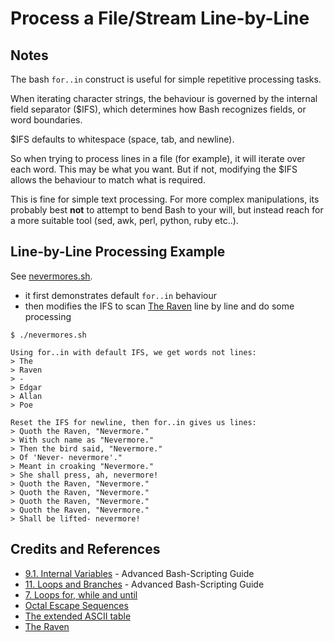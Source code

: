 # Process a File/Stream Line-by-Line

## Notes

The bash `for..in` construct is useful for simple repetitive processing tasks.

When iterating character strings, the behaviour is governed by the internal field separator ($IFS),
which determines how Bash recognizes fields, or word boundaries.

$IFS defaults to whitespace (space, tab, and newline).

So when trying to process lines in a file (for example), it will iterate over each word.
This may be what you want. But if not, modifying the $IFS allows the behaviour to match what is required.

This is fine for simple text processing. For more complex manipulations,
its probably best **not** to attempt to bend Bash to your will, but instead reach
for a more suitable tool (sed, awk, perl, python, ruby etc..).

## Line-by-Line Processing Example

See [nevermores.sh](./nevermores.sh).

* it first demonstrates default `for..in` behaviour
* then modifies the IFS to scan [The Raven](./the_raven.txt) line by line and do some processing


```
$ ./nevermores.sh

Using for..in with default IFS, we get words not lines:
> The
> Raven
> -
> Edgar
> Allan
> Poe

Reset the IFS for newline, then for..in gives us lines:
> Quoth the Raven, "Nevermore."
> With such name as "Nevermore."
> Then the bird said, "Nevermore."
> Of 'Never- nevermore'."
> Meant in croaking "Nevermore."
> She shall press, ah, nevermore!
> Quoth the Raven, "Nevermore."
> Quoth the Raven, "Nevermore."
> Quoth the Raven, "Nevermore."
> Quoth the Raven, "Nevermore."
> Shall be lifted- nevermore!

```

## Credits and References
* [9.1. Internal Variables](http://www.tldp.org/LDP/abs/html/internalvariables.html) - Advanced Bash-Scripting Guide
* [11. Loops and Branches](http://tldp.org/LDP/abs/html/loops1.html) - Advanced Bash-Scripting Guide
* [7. Loops for, while and until](http://tldp.org/HOWTO/Bash-Prog-Intro-HOWTO-7.html)
* [Octal Escape Sequences](http://www.tldp.org/HOWTO/Bash-Prompt-HOWTO/c583.html)
* [The extended ASCII table](http://www.ascii-code.com/)
* [The Raven](http://www.poetryloverspage.com/poets/poe/raven.html)
